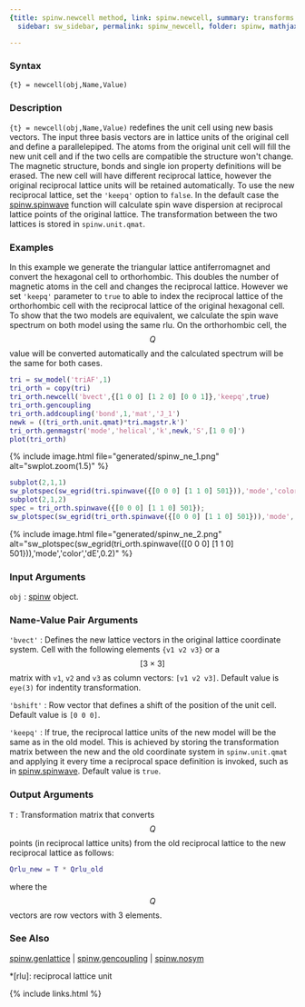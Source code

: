 ```yaml
---
{title: spinw.newcell method, link: spinw.newcell, summary: transforms lattice, keywords: sample,
  sidebar: sw_sidebar, permalink: spinw_newcell, folder: spinw, mathjax: 'true'}

---
```

  
### Syntax
  
`{t} = newcell(obj,Name,Value)`
  
### Description
  
`{t} = newcell(obj,Name,Value)` redefines the unit cell using new basis
vectors. The input three basis vectors are in lattice units of the
original cell and define a parallelepiped. The atoms from the original
unit cell will fill the new unit cell and if the two cells are compatible
the structure won't change. The magnetic structure, bonds and single ion
property definitions will be erased. The new cell will have different
reciprocal lattice, however the original reciprocal lattice units will be
retained automatically. To use the new reciprocal lattice, set the
`'keepq'` option to `false`. In the default case the [spinw.spinwave](spinw_spinwave)
function will calculate spin wave dispersion at reciprocal lattice points
of the original lattice. The transformation between the two lattices is
stored in `spinw.unit.qmat`.
  
### Examples
  
In this example we generate the triangular lattice antiferromagnet and
convert the hexagonal cell to orthorhombic. This doubles the number of
magnetic atoms in the cell and changes the reciprocal lattice. However we
set `'keepq'` parameter to `true` to able to index the reciprocal lattice
of the orthorhombic cell with the reciprocal lattice of the original
hexagonal cell. To show that the two models are equivalent, we calculate
the spin wave spectrum on both model using the same rlu. On the
orthorhombic cell, the $$Q$$ value will be converted automatically and the
calculated spectrum will be the same for both cases.
 
```matlab
tri = sw_model('triAF',1)
tri_orth = copy(tri)
tri_orth.newcell('bvect',{[1 0 0] [1 2 0] [0 0 1]},'keepq',true)
tri_orth.gencoupling
tri_orth.addcoupling('bond',1,'mat','J_1')
newk = ((tri_orth.unit.qmat)*tri.magstr.k')'
tri_orth.genmagstr('mode','helical','k',newk,'S',[1 0 0]')
plot(tri_orth)
```
 
{% include image.html file="generated/spinw_ne_1.png" alt="swplot.zoom(1.5)" %}
```matlab
subplot(2,1,1)
sw_plotspec(sw_egrid(tri.spinwave({[0 0 0] [1 1 0] 501})),'mode','color','dE',0.2)
subplot(2,1,2)
spec = tri_orth.spinwave({[0 0 0] [1 1 0] 501});
sw_plotspec(sw_egrid(tri_orth.spinwave({[0 0 0] [1 1 0] 501})),'mode','color','dE',0.2)
```
 
{% include image.html file="generated/spinw_ne_2.png" alt="sw_plotspec(sw_egrid(tri_orth.spinwave({[0 0 0] [1 1 0] 501})),'mode','color','dE',0.2)" %}
  
### Input Arguments
  
`obj`
: [spinw](spinw) object.
  
### Name-Value Pair Arguments
  
`'bvect'`
: Defines the new lattice vectors in the original lattice
  coordinate system. Cell with the following elements
  `{v1 v2 v3}` or a $$[3\times 3]$$ matrix with `v1`, `v2` and `v3` as column
  vectors: `[v1 v2 v3]`. Default value is `eye(3)` for indentity
  transformation.
  
`'bshift'`
: Row vector that defines a shift of the position of the unit cell.
  Default value is `[0 0 0]`.
  
`'keepq'`
: If true, the reciprocal lattice units of the new model will be
  the same as in the old model. This is achieved by storing the
  transformation matrix between the new and the old coordinate system in
  `spinw.unit.qmat` and applying it every time a reciprocal space
  definition is invoked, such as in [spinw.spinwave](spinw_spinwave). Default value is
  `true`.
  
### Output Arguments
  
`T`
: Transformation matrix that converts $$Q$$ points (in reciprocal
      lattice units) from the old reciprocal lattice to the new
      reciprocal lattice as follows:
  ```matlab
  Qrlu_new = T * Qrlu_old
  ```
  where the $$Q$$ vectors are row vectors with 3 elements.
  
### See Also
  
[spinw.genlattice](spinw_genlattice) \| [spinw.gencoupling](spinw_gencoupling) \| [spinw.nosym](spinw_nosym)
 
*[rlu]: reciprocal lattice unit
 

{% include links.html %}
